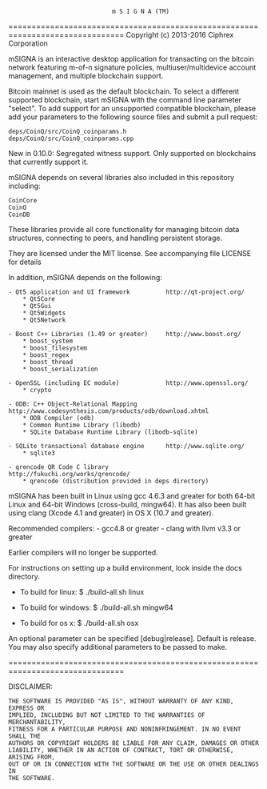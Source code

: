                                  m S I G N A (TM)
===============================================================================
Copyright (c) 2013-2016 Ciphrex Corporation


mSIGNA is an interactive desktop application for transacting on the bitcoin network
featuring m-of-n signature policies, multiuser/multidevice account management,
and multiple blockchain support.

Bitcoin mainnet is used as the default blockchain. To select a different supported
blockchain, start mSIGNA with the command line parameter "select". To add support
for an unsupported compatible blockchain, please add your parameters to the following
source files and submit a pull request:

    deps/CoinQ/src/CoinQ_coinparams.h
    deps/CoinQ/src/CoinQ_coinparams.cpp


New in 0.10.0: Segregated witness support. Only supported on blockchains that
currently support it.


mSIGNA depends on several libraries also included in this repository including:

    CoinCore
    CoinQ
    CoinDB

These libraries provide all core functionality for managing bitcoin data structures,
connecting to peers, and handling persistent storage.

They are licensed under the MIT license. See accompanying file LICENSE for details


In addition, mSIGNA depends on the following:

    - Qt5 application and UI framework          http://qt-project.org/
        * Qt5Core
        * Qt5Gui
        * Qt5Widgets
        * Qt5Network

    - Boost C++ Libraries (1.49 or greater)     http://www.boost.org/
        * boost_system
        * boost_filesystem
        * boost_regex
        * boost_thread
        * boost_serialization

    - OpenSSL (including EC module)             http://www.openssl.org/
        * crypto

    - ODB: C++ Object-Relational Mapping        http://www.codesynthesis.com/products/odb/download.xhtml
        * ODB Compiler (odb)
        * Common Runtime Library (libodb)
        * SQLite Database Runtime Library (libodb-sqlite)

    - SQLite transactional database engine      http://www.sqlite.org/
        * sqlite3

    - qrencode QR Code C library                http://fukuchi.org/works/qrencode/
        * qrencode (distribution provided in deps directory)

mSIGNA has been built in Linux using gcc 4.6.3 and greater for both 64-bit Linux
and 64-bit Windows (cross-build, mingw64). It has also been built using
clang (Xcode 4.1 and greater) in OS X (10.7 and greater).

Recommended compilers:
    - gcc4.8 or greater
    - clang with llvm v3.3 or greater

Earlier compilers will no longer be supported.

For instructions on setting up a build environment, look inside the docs directory.

- To build for linux:
    $ ./build-all.sh linux

- To build for windows:
    $ ./build-all.sh mingw64

- To build for os x:
    $ ./build-all.sh osx


An optional parameter can be specified [debug|release]. Default is release.
You may also specify additional parameters to be passed to make.

===============================================================================

DISCLAIMER:

    THE SOFTWARE IS PROVIDED "AS IS", WITHOUT WARRANTY OF ANY KIND, EXPRESS OR
    IMPLIED, INCLUDING BUT NOT LIMITED TO THE WARRANTIES OF MERCHANTABILITY,
    FITNESS FOR A PARTICULAR PURPOSE AND NONINFRINGEMENT. IN NO EVENT SHALL THE
    AUTHORS OR COPYRIGHT HOLDERS BE LIABLE FOR ANY CLAIM, DAMAGES OR OTHER
    LIABILITY, WHETHER IN AN ACTION OF CONTRACT, TORT OR OTHERWISE, ARISING FROM,
    OUT OF OR IN CONNECTION WITH THE SOFTWARE OR THE USE OR OTHER DEALINGS IN
    THE SOFTWARE.

